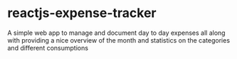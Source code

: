 # reactjs-expense-tracker

A simple web app to manage and document day to day expenses all along with providing a nice overview of the month and statistics on the categories and different consumptions


